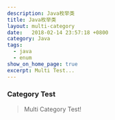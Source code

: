 ```yaml
---
description: Java枚举类
title: Java枚举类
layout: multi-category
date:   2018-02-14 23:57:18 +0800
category: Java
tags:
  - java
  - enum
show_on_home_page: true
excerpt: Multi Test...
---
```


### Category Test
> Multi Category Test!